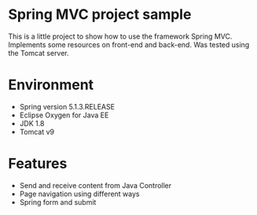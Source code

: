 # Spring MVC project sample

This is a little project to show how to use the framework Spring MVC. Implements some resources on front-end and back-end. Was tested using the Tomcat server.

 # Environment

* Spring version 5.1.3.RELEASE
* Eclipse Oxygen for Java EE 
* JDK 1.8
* Tomcat v9

# Features

* Send and receive content from Java Controller
* Page navigation using different ways
* Spring form and submit
